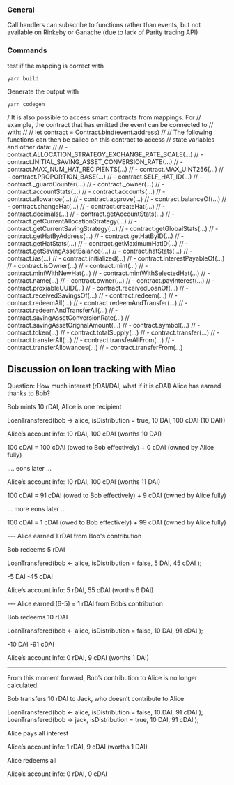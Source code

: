 ### General

Call handlers can subscribe to functions rather than events, but not available on Rinkeby or Ganache (due to lack of Parity tracing API)

### Commands

test if the mapping is correct with

`yarn build`

Generate the output with

`yarn codegen`

/ It is also possible to access smart contracts from mappings. For
// example, the contract that has emitted the event can be connected to
// with:
//
// let contract = Contract.bind(event.address)
//
// The following functions can then be called on this contract to access
// state variables and other data:
//
// - contract.ALLOCATION_STRATEGY_EXCHANGE_RATE_SCALE(...)
// - contract.INITIAL_SAVING_ASSET_CONVERSION_RATE(...)
// - contract.MAX_NUM_HAT_RECIPIENTS(...)
// - contract.MAX_UINT256(...)
// - contract.PROPORTION_BASE(...)
// - contract.SELF_HAT_ID(...)
// - contract.\_guardCounter(...)
// - contract.\_owner(...)
// - contract.accountStats(...)
// - contract.accounts(...)
// - contract.allowance(...)
// - contract.approve(...)
// - contract.balanceOf(...)
// - contract.changeHat(...)
// - contract.createHat(...)
// - contract.decimals(...)
// - contract.getAccountStats(...)
// - contract.getCurrentAllocationStrategy(...)
// - contract.getCurrentSavingStrategy(...)
// - contract.getGlobalStats(...)
// - contract.getHatByAddress(...)
// - contract.getHatByID(...)
// - contract.getHatStats(...)
// - contract.getMaximumHatID(...)
// - contract.getSavingAssetBalance(...)
// - contract.hatStats(...)
// - contract.ias(...)
// - contract.initialized(...)
// - contract.interestPayableOf(...)
// - contract.isOwner(...)
// - contract.mint(...)
// - contract.mintWithNewHat(...)
// - contract.mintWithSelectedHat(...)
// - contract.name(...)
// - contract.owner(...)
// - contract.payInterest(...)
// - contract.proxiableUUID(...)
// - contract.receivedLoanOf(...)
// - contract.receivedSavingsOf(...)
// - contract.redeem(...)
// - contract.redeemAll(...)
// - contract.redeemAndTransfer(...)
// - contract.redeemAndTransferAll(...)
// - contract.savingAssetConversionRate(...)
// - contract.savingAssetOrignalAmount(...)
// - contract.symbol(...)
// - contract.token(...)
// - contract.totalSupply(...)
// - contract.transfer(...)
// - contract.transferAll(...)
// - contract.transferAllFrom(...)
// - contract.transferAllowances(...)
// - contract.transferFrom(...)

## Discussion on loan tracking with Miao

Question: How much interest (rDAI/DAI, what if it is cDAI) Alice has earned thanks to Bob?

Bob mints 10 rDAI, Alice is one recipient

LoanTransfered(bob → alice, isDistribution = true, 10 DAI, 100 cDAI (10 DAI))

Alice’s account info: 10 rDAI, 100 cDAI (worths 10 DAI)

100 cDAI = 100 cDAI (owed to Bob effectively) + 0 cDAI (owned by Alice fully)

.... eons later ...

Alice’s account info: 10 rDAI, 100 cDAI (worths 11 DAI)

100 cDAI = 91 cDAI (owed to Bob effectively) + 9 cDAI (owned by Alice fully)

… more eons later ...

100 cDAI = 1 cDAI (owed to Bob effectively) + 99 cDAI (owned by Alice fully)

--- Alice earned 1 rDAI from Bob's contribution

Bob redeems 5 rDAI

LoanTransfered(bob ← alice, isDistribution = false, 5 DAI, 45 cDAI );

-5 DAI -45 cDAI

Alice’s account info: 5 rDAI, 55 cDAI (worths 6 DAI)

--- Alice earned (6-5) = 1 rDAI from Bob’s contribution

Bob redeems 10 rDAI

LoanTransfered(bob ← alice, isDistribution = false, 10 DAI, 91 cDAI );

-10 DAI -91 cDAI

Alice’s account info: 0 rDAI, 9 cDAI (worths 1 DAI)

---

From this moment forward, Bob’s contribution to Alice is no longer calculated.

Bob transfers 10 rDAI to Jack, who doesn’t contribute to Alice

LoanTransfered(bob ← alice, isDistribution = false, 10 DAI, 91 cDAI );
LoanTransfered(bob → jack, isDistribution = true, 10 DAI, 91 cDAI );

Alice pays all interest

Alice’s account info: 1 rDAI, 9 cDAI (worths 1 DAI)

Alice redeems all

Alice’s account info: 0 rDAI, 0 cDAI
